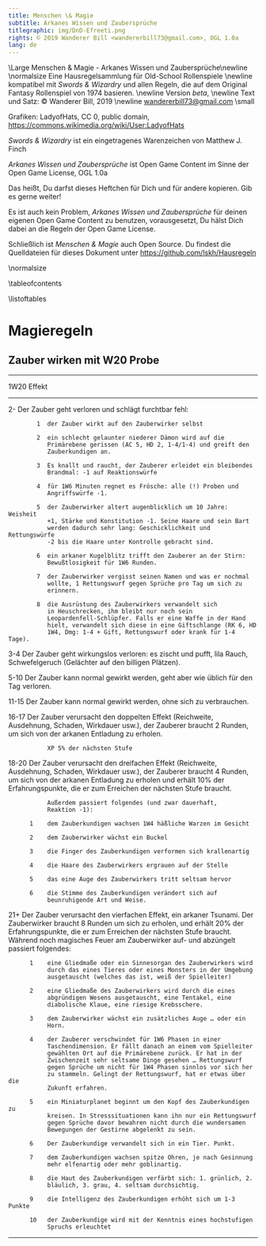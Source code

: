```yaml
---
title: Menschen \& Magie
subtitle: Arkanes Wissen und Zaubersprüche
titlegraphic: img/DnD-Efreeti.png
rights: © 2019 Wanderer Bill <wandererbill73@gmail.com>, OGL 1.0a
lang: de
---
```


\Large
Menschen & Magie - Arkanes Wissen und Zaubersprüche\newline
\normalsize
Eine Hausregelsammlung für Old-School Rollenspiele \newline
kompatibel mit *Swords & Wizardry* und allen Regeln, die auf dem
Original Fantasy Rollenspiel von 1974 basieren.
\newline
Version *beta*, 
\newline
Text und Satz: © Wanderer Bill, 2019 \newline
<wandererbill73@gmail.com>
\small

Grafiken: LadyofHats, CC 0, public domain,
<https://commons.wikimedia.org/wiki/User:LadyofHats> 

*Swords & Wizardry* ist ein eingetragenes Warenzeichen von Matthew J.
Finch

*Arkanes Wissen und Zaubersprüche* ist Open Game
Content im Sinne der Open Game License, OGL 1.0a

Das heißt, Du darfst dieses Heftchen für Dich und für andere kopieren.
Gib es gerne weiter! 

Es ist auch kein Problem, *Arkanes Wissen und Zaubersprüche* für deinen
eigenen Open Game Content zu benutzen, vorausgesetzt, Du hälst Dich
dabei an die Regeln der Open Game License.

Schließlich ist *Menschen & Magie* auch Open Source. Du findest die Quelldateien für dieses Dokument unter 
<https://github.com/lskh/Hausregeln>

\normalsize 

\tableofcontents

\listoftables

# Magieregeln

## Zauber wirken mit W20 Probe

-------------------------------------------------------------------------
 1W20          Effekt
--------- ---- ------------------------------------------------------------
 2-            Der Zauber geht verloren und schlägt furchtbar fehl:

            1  der Zauber wirkt auf den Zauberwirker selbst

            2  ein schlecht gelaunter niederer Dämon wird auf die
               Primärebene gerissen (AC 5, HD 2, 1-4/1-4) und greift den
               Zauberkundigen an.
 
            3  Es knallt und raucht, der Zauberer erleidet ein bleibendes
               Brandmal: -1 auf Reaktionswürfe

            4  für 1W6 Minuten regnet es Frösche: alle (!) Proben und 
               Angriffswürfe -1.

            5  der Zauberwirker altert augenblicklich um 10 Jahre: Weisheit
               +1, Stärke und Konstitution -1. Seine Haare und sein Bart
               werden dadurch sehr lang: Geschicklichkeit und Rettungswürfe
               -2 bis die Haare unter Kontrolle gebracht sind.
            
            6  ein arkaner Kugelblitz trifft den Zauberer an der Stirn: 
               Bewußtlosigkeit für 1W6 Runden.

            7  der Zauberwirker vergisst seinen Namen und was er nochmal 
               wollte, 1 Rettungswurf gegen Sprüche pro Tag um sich zu
               erinnern.  
               
            8  die Ausrüstung des Zauberwirkers verwandelt sich
               in Heuschrecken, ihm bleibt nur noch sein
               Leopardenfell-Schlüpfer. Falls er eine Waffe in der Hand
               hielt, verwandelt sich diese in eine Giftschlange (RK 6, HD
               1W4, Dmg: 1-4 + Gift, Rettungswurf oder krank für 1-4 Tage).

 
 3-4           Der Zauber geht wirkungslos verloren: es zischt und
               pufft, lila Rauch, Schwefelgeruch (Gelächter auf den 
               billigen Plätzen).


 5-10          Der Zauber kann normal gewirkt werden, geht aber wie 
               üblich für den Tag verloren.

 11-15         Der Zauber kann normal gewirkt werden, ohne sich zu 
               verbrauchen.

 16-17         Der Zauber verursacht den doppelten Effekt (Reichweite, 
               Ausdehnung, Schaden, Wirkdauer usw.), der Zauberer braucht 2
               Runden, um sich von der arkanen Entladung zu erholen.

               XP 5% der nächsten Stufe

 18-20         Der Zauber verursacht den dreifachen Effekt (Reichweite, 
               Ausdehnung, Schaden, Wirkdauer usw.), der Zauberer braucht 4
               Runden, um sich von der arkanen Entladung zu erholen und
               erhält 10% der Erfahrungspunkte, die er zum Erreichen der 
               nächsten Stufe braucht.

               Außerdem passiert folgendes (und zwar dauerhaft, 
               Reaktion -1):

          1    dem Zauberkundigen wachsen 1W4 häßliche Warzen im Gesicht

          2    dem Zauberwirker wächst ein Buckel
          
          3    die Finger des Zauberkundigen verformen sich krallenartig
          
          4    die Haare des Zauberwirkers ergrauen auf der Stelle
          
          5    das eine Auge des Zauberwirkers tritt seltsam hervor
          
          6    die Stimme des Zauberkundigen verändert sich auf 
               beunruhigende Art und Weise.
 
 21+           Der Zauber verursacht den vierfachen Effekt, ein arkaner 
               Tsunami. Der Zauberwirker braucht 8 Runden um sich zu
               erholen, und erhält 20% der Erfahrungspunkte, die er zum
               Erreichen der nächsten Stufe braucht. 
               Während noch magisches Feuer am Zauberwirker auf-
               und abzüngelt passiert folgendes:

          1    eine Gliedmaße oder ein Sinnesorgan des Zauberwirkers wird
               durch das eines Tieres oder eines Monsters in der Umgebung
               ausgetauscht (welches das ist, weiß der Spielleiter)

          2    eine Gliedmaße des Zauberwirkers wird durch die eines
               abgründigen Wesens ausgetauscht, eine Tentakel, eine
               diabolische Klaue, eine riesige Krebsschere.
               
          3    dem Zauberwirker wächst ein zusätzliches Auge … oder ein
               Horn.

          4    der Zauberer verschwindet für 1W6 Phasen in einer
               Taschendimension. Er fällt danach an einem vom Spielleiter
               gewählten Ort auf die Primärebene zurück. Er hat in der
               Zwischenzeit sehr seltsame Dinge gesehen … Rettungswurf
               gegen Sprüche um nicht für 1W4 Phasen sinnlos vor sich her
               zu stammeln. Gelingt der Rettungswurf, hat er etwas über die
               Zukunft erfahren.

          5    ein Miniaturplanet beginnt um den Kopf des Zauberkundigen zu
               kreisen. In Stresssituationen kann ihn nur ein Rettungswurf
               gegen Sprüche davor bewahren nicht durch die wundersamen
               Bewegungen der Gestirne abgelenkt zu sein.

          6    Der Zauberkundige verwandelt sich in ein Tier. Punkt.

          7    dem Zauberkundigen wachsen spitze Ohren, je nach Gesinnung
               mehr elfenartig oder mehr goblinartig.

          8    die Haut des Zauberkundigen verfärbt sich: 1. grünlich, 2.
               bläulich, 3. grau, 4. seltsam durchsichtig.
               
          9    die Intelligenz des Zauberkundigen erhöht sich um 1-3 Punkte
 
          10   der Zauberkundige wird mit der Kenntnis eines hochstufigen
               Spruchs erleuchtet

--------------------------------------------------------------------------



